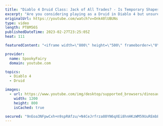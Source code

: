 ```yaml
---
title: "Diablo 4 Druid Class: Jack of All Trades? - Is Temporary Shapeshifting Weird?"
excerpt: "Are you considering playing as a Druid in Diablo 4 but unsure if it's fun, powerful, or one of those Jack of All Trades and Master of ..."
originalUrl: https://youtube.com/watch?v=Onk40lUBUNs
type: video
length: PT8M56S
publishedDateTime: 2023-02-27T23:25:05Z
heat: 111

featuredContent: "<iframe width=\"800\" height=\"500\" frameborder=\"0\" src=\"https://www.youtube.com/embed/Onk40lUBUNs\" allow=\"accelerometer; autoplay; encrypted-media; gyroscope; picture-in-picture\" allowfullscreen></iframe>"

provider:
  name: SpookyFairy
  domain: youtube.com

topics:
  - Diablo 4
  - Druid

images:
  - url: https://www.youtube.com/img/desktop/supported_browsers/dinosaur.png
    width: 1200
    height: 800
    isCached: true

secured: "9nEoa3NFpwCxh+n9spRAfzu/+N4CeJrfrza80YN6qXEi8hnHKzWM59UuREmbEi8zU5HvvwSGjMynZ31wNTEtrlp+2MJd+3xM6wk3KGpsiRhtmnPWuWmx5AiE9jqo1CktoGpNb3EpB2BsypSJjbUIt4fOMhWl8Ye5LpZi6LE+cRWSuQ9QwO8QTIBKZAj4SOSrAvHv4oAlW5c9wRTedei6hgZbmrUZH26n66e8paYcyxfrSvrYW73e4bKZibPdy4jGyuyDWHU22AaJAB5Kd+XyWuqIDbg2Xs+1+//sXX1A+ZR4Dvud3kyQpDwdCXe+xX/vCvhDqxDc2jB7gE8X/l50RPKs/F/rDQeVTnpBGUwuiaD+K7mzaDIrlony9SQ3OZG9f4S3UwED4Mn5dFwHNp0e2w==;m5Jw1DzDMIKCrtg/+SHlPQ=="
---
```



